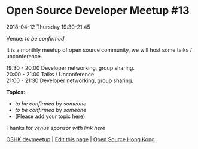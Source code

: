 # Open Source Developer Meetup #13

2018-04-12 Thursday 19:30-21:45

Venue: *to be confirmed*

It is a monthly meetup of open source community, we will host some talks / unconference.

19:30 - 20:00   Developer networking, group sharing.   
20:00 - 21:00   Talks / Unconference.    
21:00 - 21:30   Developer networking, group sharing.   

**Topics:**

* *to be confirmed* by *someone*
* *to be confirmed* by *someone*
* (Please add your topic here)

Thanks for *venue sponsor with link here*

[OSHK devmeetup](http://devmeetup.opensource.hk) | [Edit this page](https://github.com/opensourcehk/devmeetup/tree/master/YYYY/MM/README.md) | [Open Source Hong Kong](https://opensource.hk)
